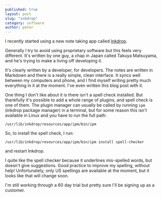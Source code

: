 ```yaml
---
published: true
layout: post
slug: "inkdrop"
category: software
author: peter
---
```


I recently started using a new note taking app called [Inkdrop](https://www.inkdrop.info/).

Generally I try to avoid using proprietary software but this feels very different.
It's written by one guy, a chap in Japan called Takuya Matsuyama, and he's trying to make a living off developing it.

It's clearly written by a developer, for developers. The notes are written in Markdown and there is a really simple, clean interface. It syncs well between my computers and phone, and I find myself writing pretty much everything in it at the moment. I've even written this blog post with it.

One thing I don't like about it is there isn't a spell check installed. But thankfully it's possible to add a whole range of plugins, and spell check is one of them.
The plugin manager can usually be called by running `ipm` (inkdrop package manager) in a terminal, but for some reason this isn't available in Linux and you have to run the full path:

```
/usr/lib/inkdrop/resources/app/ipm/bin/ipm
```
So, to install the spell check, I run:

```
/usr/lib/inkdrop/resources/app/ipm/bin/ipm install spell-checker
```
and restart Inkdrop.

I quite like the spell checker because it underlines mis-spelled words, but doesn't give suggestions. Good practice to improve my spelling, without help! Unfortunately, only US spellings are available at the moment, but it looks like that will change soon.

I'm still working through a 60 day trial but pretty sure I'll be signing up as a customer.
